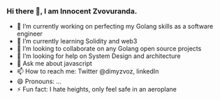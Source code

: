 ### Hi there 👋, I am Innocent Zvovuranda.

- 🔭 I’m currently working on perfecting my Golang skills as a software engineer
- 🌱 I’m currently learning Solidity and web3
- 👯 I’m looking to collaborate on any Golang open source projects
- 🤔 I’m looking for help on System Design and architecture
- 💬 Ask me about javascript
- 📫 How to reach me: Twitter @dimyzvoz, linkedIn
- 😄 Pronouns: ...
- ⚡ Fun fact: I hate heights, only feel safe in an aeroplane
